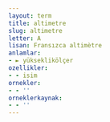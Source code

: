 ```yaml
---
layout: term
title: altimetre
slug: altimetre
letter: A
lisan: Fransızca altimètre
anlamlar:
- ► yükseklikölçer
ozellikler:
- - isim
ornekler:
- - ''
orneklerkaynak:
- - ''
---
```

